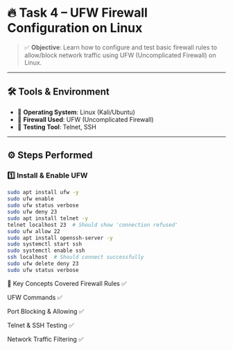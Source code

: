 # 🔥 Task 4 – UFW Firewall Configuration on Linux

> ✅ **Objective**: Learn how to configure and test basic firewall rules to allow/block network traffic using UFW (Uncomplicated Firewall) on Linux.

---

## 🛠️ Tools & Environment
- 🐧 **Operating System**: Linux (Kali/Ubuntu)
- 🔐 **Firewall Used**: UFW (Uncomplicated Firewall)
- 🔧 **Testing Tool**: Telnet, SSH

---

## ⚙️ Steps Performed

### 1️⃣ Install & Enable UFW
```bash
sudo apt install ufw -y
sudo ufw enable
sudo ufw status verbose
sudo ufw deny 23
sudo apt install telnet -y
telnet localhost 23  # Should show 'connection refused'
sudo ufw allow 22
sudo apt install openssh-server -y
sudo systemctl start ssh
sudo systemctl enable ssh
ssh localhost  # Should connect successfully
sudo ufw delete deny 23
sudo ufw status verbose
```


🧠 Key Concepts Covered
Firewall Rules ✅

UFW Commands ✅

Port Blocking & Allowing ✅

Telnet & SSH Testing ✅

Network Traffic Filtering ✅

